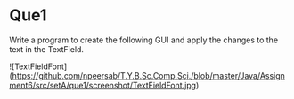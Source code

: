 # Que1

Write a program to create the following GUI and apply the changes to the text in the TextField.

![TextFieldFont] (https://github.com/npeersab/T.Y.B.Sc.Comp.Sci./blob/master/Java/Assignment6/src/setA/que1/screenshot/TextFieldFont.jpg)
